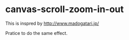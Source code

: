 # canvas-scroll-zoom-in-out
This is inspred by http://www.madogatari.jp/

Pratice to do the same effect.
